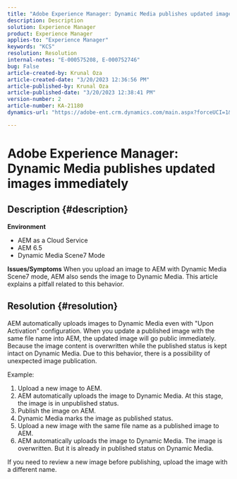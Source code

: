 ```yaml
---
title: "Adobe Experience Manager: Dynamic Media publishes updated images immediately"
description: Description
solution: Experience Manager
product: Experience Manager
applies-to: "Experience Manager"
keywords: "KCS"
resolution: Resolution
internal-notes: "E-000575208, E-000752746"
bug: False
article-created-by: Krunal Oza
article-created-date: "3/20/2023 12:36:56 PM"
article-published-by: Krunal Oza
article-published-date: "3/20/2023 12:38:41 PM"
version-number: 2
article-number: KA-21180
dynamics-url: "https://adobe-ent.crm.dynamics.com/main.aspx?forceUCI=1&pagetype=entityrecord&etn=knowledgearticle&id=db67d6e5-1bc7-ed11-b597-6045bd006239"

---
```

# Adobe Experience Manager: Dynamic Media publishes updated images immediately

## Description {#description}

<b>Environment</b>
- AEM as a Cloud Service
- AEM 6.5
- Dynamic Media Scene7 Mode



<b>Issues/Symptoms</b>
When you upload an image to AEM with Dynamic Media Scene7 mode, AEM also sends the image to Dynamic Media.
 This article explains a pitfall related to this behavior.


## Resolution {#resolution}


AEM automatically uploads images to Dynamic Media even with "Upon Activation" configuration. When you update a published image with the same file name into AEM, the updated image will go public immediately.
Because the image content is overwritten while the published status is kept intact on Dynamic Media.
Due to this behavior, there is a possibility of unexpected image publication.

Example:
1. Upload a new image to AEM.
2. AEM automatically uploads the image to Dynamic Media. At this stage, the image is in unpublished status.
3. Publish the image on AEM.
4. Dynamic Media marks the image as published status.
5. Upload a new image with the same file name as a published image to AEM.
6. AEM automatically uploads the image to Dynamic Media. The image is overwritten. But it is already in published status on Dynamic Media.

If you need to review a new image before publishing, upload the image with a different name.
